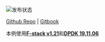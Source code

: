 ![发布状态](https://img.shields.io/github/workflow/status/wintertee/DPDK-related/Gitbook%20Action%20Build?label=Gitbook%20Build)


[Github Repo](https://github.com/wintertee/DPDK-related) | [Gitbook](https://wintertee.github.io/DPDK-related/)

本例使用[**F-stack v1.21**](https://github.com/F-Stack/f-stack/tree/v1.21)和[**DPDK 19.11.06**](https://doc.dpdk.org/guides-19.11/)


